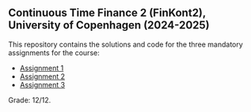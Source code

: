 ## Continuous Time Finance 2 (FinKont2), University of Copenhagen (2024-2025)

This repository contains the solutions and code for the three mandatory assignments for the course:

- [Assignment 1](./Assignment_1)
- [Assignment 2](./Assignment_2)
- [Assignment 3](./Assignment_3)

Grade: 12/12.